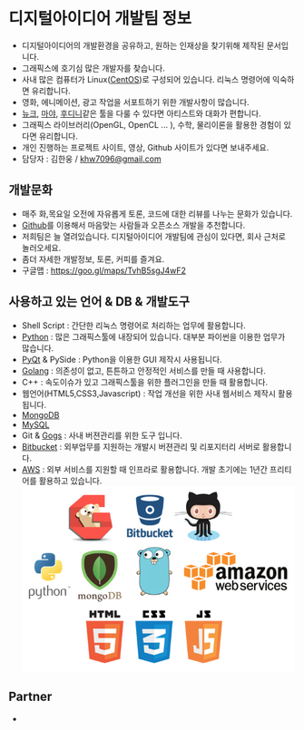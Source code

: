 # 디지털아이디어 개발팀 정보
- 디지털아이디어의 개발환경을 공유하고, 원하는 인재상을 찾기위해 제작된 문서입니다.
- 그래픽스에 호기심 많은 개발자를 찾습니다.
- 사내 많은 컴퓨터가 Linux([CentOS](https://www.centos.org))로 구성되어 있습니다. 리눅스 명령어에 익숙하면 유리합니다.
- 영화, 에니메이션, 광고 작업을 서포트하기 위한 개발사항이 많습니다.
- [뉴크](https://www.thefoundry.co.uk/products/nuke/), [마야](http://www.autodesk.co.kr/products/maya/overview), [후디니](https://www.sidefx.com)같은 툴을 다룰 수 있다면 아티스트와 대화가 편합니다.
- 그래픽스 라이브러리(OpenGL, OpenCL ... ), 수학, 물리이론을 활용한 경험이 있다면 유리합니다.
- 개인 진행하는 프로젝트 사이트, 영상, Github 사이트가 있다면 보내주세요.
- 담당자 : 김한웅 / khw7096@gmail.com

## 개발문화
- 매주 화,목요일 오전에 자유롭게 토론, 코드에 대한 리뷰를 나누는 문화가 있습니다.
- [Github](http://www.github.com)를 이용해서 마음맞는 사람들과 오픈소스 개발을 추천합니다.
- 저희팀은 늘 열려있습니다. 디지털아이디어 개발팀에 관심이 있다면, 회사 근처로 놀러오세요.
- 좀더 자세한 개발정보, 토론, 커피를 즐겨요.
- 구글맵 : https://goo.gl/maps/TvhB5sgJ4wF2

## 사용하고 있는 언어 & DB & 개발도구
- Shell Script : 간단한 리눅스 명령어로 처리하는 업무에 활용합니다. 
- [Python](http://www.python.org) : 많은 그래픽스툴에 내장되어 있습니다. 대부분 파이썬을 이용한 업무가 많습니다.
- [PyQt](https://riverbankcomputing.com/software/pyqt/intro) & PySide : Python을 이용한 GUI 제작시 사용됩니다.
- [Golang](http://www.golang.org) : 의존성이 없고, 튼튼하고 안정적인 서비스를 만들 때 사용합니다.
- C++ : 속도이슈가 있고 그래픽스툴을 위한 플러그인을 만들 때 활용합니다.
- 웹언어(HTML5,CSS3,Javascript) : 작업 개선을 위한 사내 웹서비스 제작시 활용됩니다.
- [MongoDB](https://www.mongodb.com) 
- [MySQL](https://www.mysql.com)
- Git & [Gogs](https://gogs.io) : 사내 버젼관리를 위한 도구 입니다.
- [Bitbucket](https://bitbucket.org/) : 외부업무를 지원하는 개발시 버젼관리 및 리포지터리 서버로 활용합니다.
- [AWS](https://aws.amazon.com) : 외부 서비스를 지원할 때 인프라로 활용합니다. 개발 초기에는 1년간 프리티어를 활용하고 있습니다.
![imagetag](images/imagetag.jpg)
## Partner
- 
